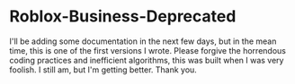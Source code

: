 # Roblox-Business-Deprecated
I'll be adding some documentation in the next few days, but in the mean time, this is one of the first versions I wrote. 
Please forgive the horrendous coding practices and inefficient algorithms, this was built when I was very foolish. I still am, but I'm getting better. Thank you.
